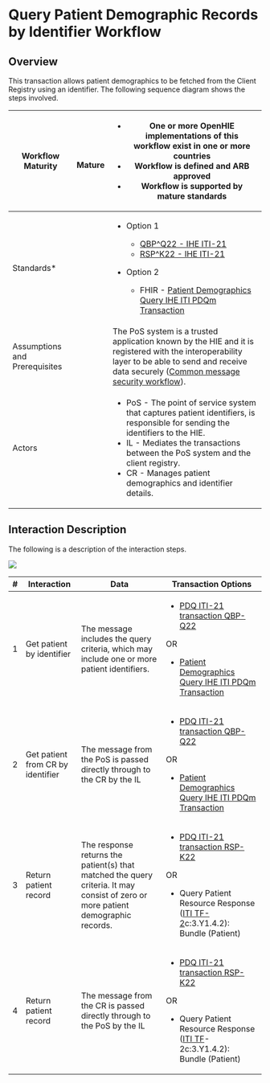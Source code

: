 # Query Patient Demographic Records by Identifier Workflow

## Overview

This transaction allows patient demographics to be fetched from the Client Registry using an identifier. The following sequence diagram shows the steps involved.

| **Workflow Maturity**         | <p><img src="https://lh5.googleusercontent.com/Vp6XBRGu-U_Dmd5EKNpCZvEEum0CxOcHOj9NgHh8UMMNLMlXHmLcUE_YWueDRr4uqWLzpPfzSBLJ2k33XQIelLypjQ4wyrD17-t33GtLa8fFxW9AYDvXhiJmBl4VaLgKDg" alt=""></p><p>    <strong>Mature</strong></p> | <p></p><ul><li><strong>One or more OpenHIE implementations of this workflow exist  in one or more countries</strong></li><li><strong>Workflow is defined and ARB approved</strong></li><li><strong>Workflow is supported by mature standards</strong></li></ul>                                                                                                                                                                                           |
| ----------------------------- | -------------------------------------------------------------------------------------------------------------------------------------------------------------------------------------------------------------------------------- | --------------------------------------------------------------------------------------------------------------------------------------------------------------------------------------------------------------------------------------------------------------------------------------------------------------------------------------------------------------------------------------------------------------------------------------------------------- |
| Standards\*                   |                                                                                                                                                                                                                                  | <p></p><ul><li><p>Option 1 </p><ul><li><a href="https://profiles.ihe.net/ITI/TF/Volume2/ITI-21.html">QBP^Q22 - IHE ITI-21</a></li><li><a href="https://profiles.ihe.net/ITI/TF/Volume2/ITI-21.html">RSP^K22 - IHE ITI-21</a></li></ul></li><li><p>Option 2</p><ul><li>FHIR - <a href="http://ihe.net/uploadedFiles/Documents/ITI/IHE_ITI_Suppl_PDQm_Rev1.0_PC_2014-06-06.pdf">Patient Demographics Query IHE ITI PDQm Transaction</a></li></ul></li></ul> |
| Assumptions and Prerequisites |                                                                                                                                                                                                                                  | The PoS system is a trusted application known by the HIE and it is registered with the interoperability layer to be able to send and receive data securely ([Common message security workflow](https://wiki.ohie.org/display/documents/Common+message+security+workflow)).                                                                                                                                                                                |
| Actors                        |                                                                                                                                                                                                                                  | <p></p><ul><li>PoS - The point of service system that captures patient identifiers, is responsible for sending the identifiers to the HIE.</li><li>IL - Mediates the transactions between the PoS system and the client registry.</li><li>CR - Manages patient demographics and identifier details.</li></ul>                                                                                                                                             |

## **Interaction Description**&#x20;

The following is a description of the interaction steps.

![](https://lh4.googleusercontent.com/E7KhcHt2R43LmqTGoZdoOa9aL-Oek0lKdOOZrsF8LUc8kM1Edo7FzujmTK9wNstLUpXKLcG7QfQ8IWP8gMQK45nbXYxvSetQ49irKJ\_sk7aJxF\_r8nlkYAKYB-dkot0B2Q)

| # | Interaction                       | Data                                                                                                                             | Transaction Options                                                                                                                                                                                                                                                                                                                                    |
| - | --------------------------------- | -------------------------------------------------------------------------------------------------------------------------------- | ------------------------------------------------------------------------------------------------------------------------------------------------------------------------------------------------------------------------------------------------------------------------------------------------------------------------------------------------------ |
| 1 | Get patient by identifier         | The message includes the query criteria, which may include one or more patient identifiers.                                      | <p></p><ul><li><a href="https://wiki.ohie.org/display/documents/Patient+Demographics+Query+IHE+ITI-21+Transaction">PDQ ITI-21 transaction QBP-Q22</a>    </li></ul><p>OR</p><ul><li><a href="http://ihe.net/uploadedFiles/Documents/ITI/IHE_ITI_Suppl_PDQm_Rev1.0_PC_2014-06-06.pdf">Patient Demographics Query IHE ITI PDQm Transaction</a></li></ul> |
| 2 | Get patient from CR by identifier | The message from the PoS is passed directly through to the CR by the IL                                                          | <p></p><ul><li><a href="https://wiki.ohie.org/display/documents/Patient+Demographics+Query+IHE+ITI-21+Transaction">PDQ ITI-21 transaction QBP-Q22</a>    </li></ul><p>OR</p><ul><li><a href="http://ihe.net/uploadedFiles/Documents/ITI/IHE_ITI_Suppl_PDQm_Rev1.0_PC_2014-06-06.pdf">Patient Demographics Query IHE ITI PDQm Transaction</a></li></ul> |
| 3 | Return patient record             | The response returns the patient(s) that matched the query criteria. It may consist of zero or more patient demographic records. | <p></p><ul><li><a href="https://wiki.ohie.org/display/documents/Patient+Demographics+Query+IHE+ITI-21+Transaction">PDQ ITI-21 transaction RSP-K22</a></li></ul><p>OR</p><ul><li>Query Patient Resource Response (<a href="https://www.ihe.net/uploadedFiles/Documents/ITI/IHE_ITI_TF_Vol2a.pdf">ITI TF-2</a>c:3.Y1.4.2): Bundle (Patient)</li></ul>    |
| 4 | Return patient record             | The message from the CR is passed directly through to the PoS by the IL                                                          | <p></p><ul><li><a href="https://wiki.ohie.org/display/documents/Patient+Demographics+Query+IHE+ITI-21+Transaction">PDQ ITI-21 transaction RSP-K22</a></li></ul><p>OR</p><ul><li>Query Patient Resource Response (<a href="https://www.ihe.net/uploadedFiles/Documents/ITI/IHE_ITI_TF_Vol2a.pdf">ITI TF</a>-2c:3.Y1.4.2): Bundle (Patient)</li></ul>    |

##
